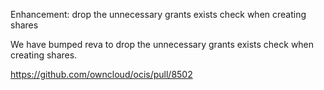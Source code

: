Enhancement: drop the unnecessary grants exists check when creating shares

We have bumped reva to drop the unnecessary grants exists check when creating shares.

https://github.com/owncloud/ocis/pull/8502
